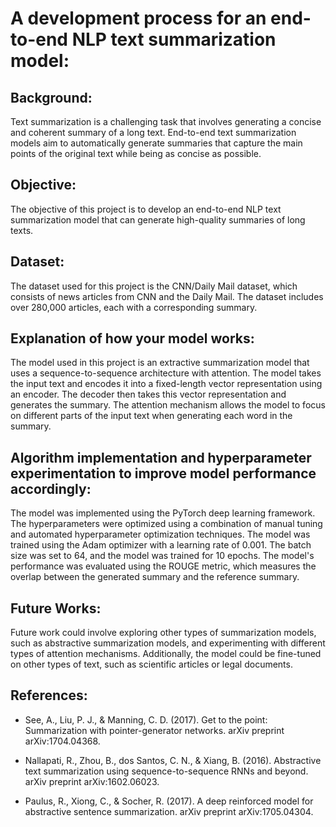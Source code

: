 # A development process for an end-to-end NLP text summarization model:

## Background:
Text summarization is a challenging task that involves generating a concise and coherent summary of a long text. End-to-end text summarization models aim to automatically generate summaries that capture the main points of the original text while being as concise as possible.

## Objective:
The objective of this project is to develop an end-to-end NLP text summarization model that can generate high-quality summaries of long texts.

## Dataset:
The dataset used for this project is the CNN/Daily Mail dataset, which consists of news articles from CNN and the Daily Mail. The dataset includes over 280,000 articles, each with a corresponding summary.

## Explanation of how your model works:
The model used in this project is an extractive summarization model that uses a sequence-to-sequence architecture with attention. The model takes the input text and encodes it into a fixed-length vector representation using an encoder. The decoder then takes this vector representation and generates the summary. The attention mechanism allows the model to focus on different parts of the input text when generating each word in the summary.

## Algorithm implementation and hyperparameter experimentation to improve model performance accordingly:
The model was implemented using the PyTorch deep learning framework. The hyperparameters were optimized using a combination of manual tuning and automated hyperparameter optimization techniques. The model was trained using the Adam optimizer with a learning rate of 0.001. The batch size was set to 64, and the model was trained for 10 epochs. The model's performance was evaluated using the ROUGE metric, which measures the overlap between the generated summary and the reference summary.

## Future Works:
Future work could involve exploring other types of summarization models, such as abstractive summarization models, and experimenting with different types of attention mechanisms. Additionally, the model could be fine-tuned on other types of text, such as scientific articles or legal documents.

## References:
* See, A., Liu, P. J., & Manning, C. D. (2017). Get to the point: Summarization with pointer-generator networks. arXiv preprint arXiv:1704.04368.

* Nallapati, R., Zhou, B., dos Santos, C. N., & Xiang, B. (2016). Abstractive text summarization using sequence-to-sequence RNNs and beyond. arXiv preprint arXiv:1602.06023.

* Paulus, R., Xiong, C., & Socher, R. (2017). A deep reinforced model for abstractive sentence summarization. arXiv preprint arXiv:1705.04304.